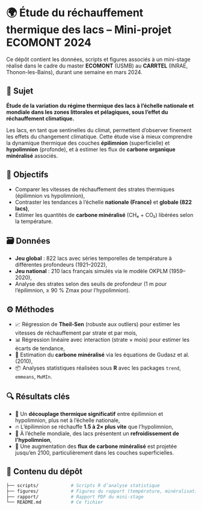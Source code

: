 
# 🌍 Étude du réchauffement thermique des lacs – Mini-projet ECOMONT 2024

Ce dépôt contient les données, scripts et figures associés à un mini-stage réalisé dans le cadre du master **ECOMONT** (USMB) au **CARRTEL** (INRAE, Thonon-les-Bains), durant une semaine en mars 2024.

## 📌 Sujet

**Étude de la variation du régime thermique des lacs à l’échelle nationale et mondiale dans les zones littorales et pélagiques, sous l’effet du réchauffement climatique.**

Les lacs, en tant que sentinelles du climat, permettent d’observer finement les effets du changement climatique. Cette étude vise à mieux comprendre la dynamique thermique des couches **épilimnion** (superficielle) et **hypolimnion** (profonde), et à estimer les flux de **carbone organique minéralisé** associés.

## 🧪 Objectifs

- Comparer les vitesses de réchauffement des strates thermiques (épilimnion vs hypolimnion),
- Contraster les tendances à l’échelle **nationale (France)** et **globale (822 lacs)**,
- Estimer les quantités de **carbone minéralisé** (CH₄ + CO₂) libérées selon la température.

## 🗃️ Données

- **Jeu global** : 822 lacs avec séries temporelles de température à différentes profondeurs (1921–2022),
- **Jeu national** : 210 lacs français simulés via le modèle OKPLM (1959–2020),
- Analyse des strates selon des seuils de profondeur (1 m pour l’épilimnion, ≥ 90 % Zmax pour l’hypolimnion).

## ⚙️ Méthodes

- 📈 Régression de **Theil-Sen** (robuste aux outliers) pour estimer les vitesses de réchauffement par strate et par mois,
- 📊 Régression linéaire avec interaction (strate × mois) pour estimer les écarts de tendance,
- 🔬 Estimation du **carbone minéralisé** via les équations de Gudasz et al. (2010),
- 📦 Analyses statistiques réalisées sous **R** avec les packages `trend`, `emmeans`, `MuMIn`.

## 🔍 Résultats clés

- 📌 Un **découplage thermique significatif** entre épilimnion et hypolimnion, plus net à l’échelle nationale,
- 🔥 L’épilimnion se réchauffe **1.5 à 2× plus vite** que l’hypolimnion,
- 🧊 À l’échelle mondiale, des lacs présentent un **refroidissement de l’hypolimnion**,
- 🌱 Une augmentation des **flux de carbone minéralisé** est projetée jusqu’en 2100, particulièrement dans les couches superficielles.

## 📁 Contenu du dépôt

```bash
├── scripts/            # Scripts R d’analyse statistique
├── figures/            # Figures du rapport (température, minéralisation)
├── rapport/            # Rapport PDF du mini-stage
└── README.md           # Ce fichier
